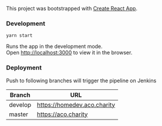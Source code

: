 This project was bootstrapped with [Create React App](https://github.com/facebook/create-react-app).

### Development
`yarn start`

Runs the app in the development mode.<br />
Open [http://localhost:3000](http://localhost:3000) to view it in the browser.

### Deployment

Push to following branches will trigger the pipeline on Jenkins

|Branch|URL|
|---|---|
|develop| https://homedev.aco.charity|
|master|https://aco.charity|
